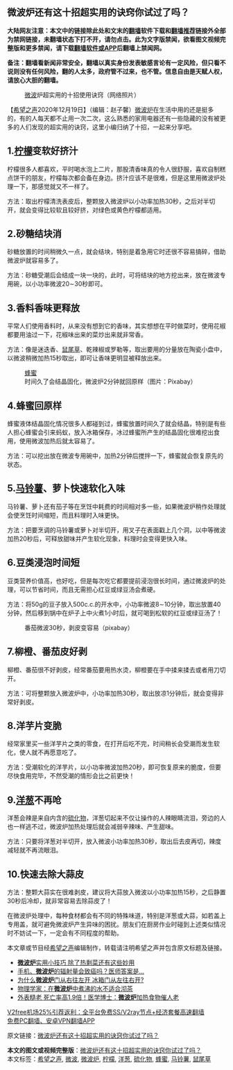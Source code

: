  <h2>微波炉还有这十招超实用的诀窍你试过了吗？</h2> <p class="notice"><b>大陆网友注意：本文中的链接除此处和文末的<a href="https://github.com/bannedbook/fanqiang" >翻墙</a>软件下载和<a href="https://github.com/killgcd/justmysocks/blob/master/README.md">翻墙推荐</a>链接外全部为禁网链接，未翻墙状态下打不开，请勿点击。此为文字版禁闻，欲看图文视频完整版和更多禁闻，请下载<a href="https://github.com/bannedbook/fanqiang">翻墙软件或APP</a>后翻墙上禁闻网。</p><p>备注：翻墙看新闻非常安全，翻墙以真实身份发表敏感言论有一定风险，但只看不说则没有任何风险，翻的人太多，政府管不过来，也不管。信息自由是天赋人权，请放心大胆的翻墙。</b></p>  <div class="entry"> <figure><figcaption><a href="https://www.bannedbook.org/bnews/tag/%E5%BE%AE%E6%B3%A2/" class="st_tag internal_tag" rel="tag" title="标签 微波 下的日志">微波</a>炉超实用的十招使用诀窍（网络照片）</figcaption></figure> <p>【<span class='wp_keywordlink_affiliate'><a href="https://www.soundofhope.org" title="希望之声" target="_blank">希望之声</a></span>2020年12月19日】（编辑：赵子馨）<a href="https://www.bannedbook.org/bnews/tag/%E5%BE%AE%E6%B3%A2%E7%82%89/" class="st_tag internal_tag" rel="tag" title="标签 微波炉 下的日志">微波炉</a>在生活中用的还是挺多的，有的人每天都不止用一次二次，这么熟悉的家用电器还有一些隐藏的没有被更多的人们发现的超实用的诀窍，这里小编归纳了十招，一起来分享吧。</p> <h2><strong>1.<a href="https://www.bannedbook.org/bnews/tag/%e6%9f%a0%e6%aa%ac/" class="st_tag internal_tag" rel="tag" title="标签 柠檬 下的日志">柠檬</a>变软好挤汁</strong></h2> <p>柠檬很多人都喜欢，平时喝水泡上二片，那股清香味真的令人很舒服，喜欢自制糕点饼干的朋友，柠檬每次都会备在身边。挤汁应该不是很难，但是这里用微波炉处理一下，那感觉就又不一样了。</p> <p>方法：取出柠檬清洗表皮后，整颗放入微波炉以小功率加热30秒，之后对半切开，就会变得比较软且较好挤，对绿色或黄色柠檬都适用。</p> <h2><strong>2.砂糖结块消</strong></h2> <p>砂糖放置的时间稍微久一点，就会结块，特别是着急用它时还很不容易搞碎，借助微波炉就容易多了。</p> <p>方法：砂糖受潮后会结成一块一块的，此时，可将结块的地方挖出来，放在微波专用碗，以小功率微波20∼30秒即可。</p>  <h2><strong>3.香料香味更释放</strong></h2> <p>平常人们使用香料时，从来没有想到它的香味，其实想想在平时做菜时，使用花椒都要用油过一下，花椒味出来的菜炒出来就非常香。</p> <p>方法：像是迷迭香、<a href="https://www.bannedbook.org/bnews/tag/%E9%BC%A0%E5%B0%BE%E8%8D%89/" class="st_tag internal_tag" rel="tag" title="标签 鼠尾草 下的日志">鼠尾草</a>、乾辣椒或罗勒等，取出要用的分量放在陶瓷小盘中，以微波稍微加热15秒取出，即可让香味更明显被释放出来。</p> <figure><figcaption><a href="https://www.bannedbook.org/bnews/tag/%E8%9C%82%E8%9C%9C/" class="st_tag internal_tag" rel="tag" title="标签 蜂蜜 下的日志">蜂蜜</a>时间久了会结晶固化，微波炉2分钟就回原样（图片：Pixabay）</figcaption></figure> <h2><strong>4.蜂蜜回原样</strong></h2> <p>蜂蜜液体结晶固化情况很多人都碰到过，蜂蜜放置时间久了就会结晶，特别是有些人担心蜂蜜会引来蚂蚁，放入冰箱保存，冰过蜂蜜所产生的结晶固化很难挖出食用，使用微波加热后就太容易了。</p> <p>方法：可以挖出放在微波专用碗中，加热2分钟后搅拌一下，蜂蜜就会恢复原先的状态。</p> <h2><strong>5.<a href="https://www.bannedbook.org/bnews/tag/%e9%a9%ac%e9%93%83%e8%96%af/" class="st_tag internal_tag" rel="tag" title="标签 马铃薯 下的日志">马铃薯</a>、萝卜快速软化入味</strong></h2> <p>马铃薯、萝卜还有茄子等在烹饪中耗费的时间相对多一些，如果微波炉稍作处理就会使烹饪时间缩短，而且料理时入味更快。</p>  <p>方法：把要烹调的马铃薯或萝卜对半切开，用叉子在表面戳上几个洞，以中等微波加热20秒后，可释放甜味并产生软化现象，料理时会变得更快入味。</p> <h2><strong>6.豆类浸泡时间短</strong></h2> <p>豆类营养价值高，也好吃，但是每次吃它都要提前浸泡很长时间，通过微波炉的处理，可以节省时间，而且无需担心红豆或绿豆汤会煮硬。</p> <p>方法：将50g的豆子放入500c.c.的开水中，小功率微波8∼10分钟，取出放置40分钟，然后移到锅中在炉子上中火煮1小时后，就可喝到松软的红豆或绿豆汤了！</p> <figure><figcaption>番茄微波30秒，剥皮变容易（pixabay）</figcaption></figure> <h2><strong>7.柳橙、番茄皮好剥</strong></h2> <p>柳橙、番茄很不好剥皮，经常番茄要用热水烫，柳橙要在手中揉来揉去或者用刀切开。</p> <p>方法：可将整颗放入微波炉中，小功率加热30秒，取出放凉1分钟后，就会变得非常好剥皮。</p>  <h2><strong>8.洋芋片变脆</strong></h2> <p>经常家里买一些洋芋片之类的零食，在打开后吃不完，时间稍长会受潮而发生软化，使人就不再愿意吃了。</p> <p>方法：受潮软化的洋芋片，以小功率微波加热20秒，即可恢复原来的脆度，但要尽快食用完毕，不然受潮的情形会比之前更快！</p> <h2><strong>9.<a href="https://www.bannedbook.org/bnews/tag/%e6%b4%8b%e8%91%b1/" class="st_tag internal_tag" rel="tag" title="标签 洋葱 下的日志">洋葱</a>不再呛</strong></h2> <p>洋葱会辣是来自内含的<a href="https://www.bannedbook.org/bnews/tag/%E7%A1%AB%E5%8C%96%E7%89%A9/" class="st_tag internal_tag" rel="tag" title="标签 硫化物 下的日志">硫化物</a>，洋葱切起来不仅让操作的人辣眼睛流泪，旁边的人也一样逃不过，微波炉加热处理后就会减弱辛辣味、产生甜味。</p> <p>方法：只要将洋葱对半切开，放入微波小功率加热30秒，取出后去皮再切，辣度减轻就不再流眼泪。</p> <h2><strong>10.快速去除大蒜皮</strong></h2> <p>方法：整颗大蒜实在很难剥皮，建议将大蒜放入微波以小功率加热15秒，之后静置30秒后冷却，就非常容易去除蒜皮了！</p>  <p>在微波炉处理中，每种食材都会有不同的特殊味道，特别是洋葱或大蒜，如若盖上专用盖，就可避免微波炉产生异味的困扰。朋友们在厨房作业时碰到上述类似情况时不妨试一下，一定会有不同程度的帮助。</p> <p>本文章或节目经<a href="https://www.bannedbook.org/bnews/tag/%e5%b8%8c%e6%9c%9b%e4%b9%8b%e5%a3%b0/" class="st_tag internal_tag" rel="tag" title="标签 希望之声 下的日志">希望之声</a>编辑制作，转载请注明希望之声并包含原文标题及链接。</p> <ul class='op-related-articles' title='相关阅读'> <li><a href='https://www.bannedbook.org/bnews/lifebaike/20201124/1436164.html' target='_blank'><b>微波炉</b>实用小技巧 除了热剩菜还有这些妙用</a></li> <li><a href='https://www.bannedbook.org/bnews/health/20201111/1429213.html' target='_blank'>手机、<b>微波炉</b>的辐射量会致癌吗？医师答案是…</a></li> <li><a href='https://www.bannedbook.org/bnews/lifebaike/20201110/1428524.html' target='_blank'>为什么<b>微波炉</b>门从右往左开 冰箱门从左往右开?</a></li> <li><a href='https://www.bannedbook.org/bnews/comments/20201010/1411414.html' target='_blank'>物理学家：在<b>微波炉</b>中煮沸的水不适合沏茶</a></li> <li><a href='https://www.bannedbook.org/bnews/health/20201002/1406742.html' target='_blank'>外表糙老 死亡率高1.9倍！医学博士：<b>微波炉</b>加热食物催人老</a></li> </ul> <p class="texttj"> <a href="https://www.bannedbook.org/forum23/topic22702.html" target="_blank">V2free机场25%引荐返利：全平台免费SS/V2ray节点+经济套餐高速翻墙</a><br/> <a href="https://github.com/bannedbook/fanqiang/wiki/%E7%A6%81%E9%97%BB%E7%BD%91%E5%AE%89%E5%8D%93%E7%BF%BB%E5%A2%99%E6%96%B0%E9%97%BBAPP" target="_blank">免费PC翻墙、安卓VPN翻墙APP</a></p><p>原文链接：<a class="src_link"  href="https://www.soundofhope.org/post/455395" target="_blank">微波炉还有这十招超实用的诀窍你试过了吗？</a></p><a name='sharetosocial'></a>       <div><b>本文的图文或视频完整版</b>：<a href='https://www.bannedbook.org/bnews/comments/20201220/1451593.html'>微波炉还有这十招超实用的诀窍你试过了吗？</a></div>  </div><!--END ENTRY--> <div class="postfooter"> <div>本文标签：<a href="https://www.bannedbook.org/bnews/tag/%e5%b8%8c%e6%9c%9b%e4%b9%8b%e5%a3%b0/" rel="tag">希望之声</a>, <a href="https://www.bannedbook.org/bnews/tag/%E5%BE%AE%E6%B3%A2/" rel="tag">微波</a>, <a href="https://www.bannedbook.org/bnews/tag/%E5%BE%AE%E6%B3%A2%E7%82%89/" rel="tag">微波炉</a>, <a href="https://www.bannedbook.org/bnews/tag/%e6%9f%a0%e6%aa%ac/" rel="tag">柠檬</a>, <a href="https://www.bannedbook.org/bnews/tag/%e6%b4%8b%e8%91%b1/" rel="tag">洋葱</a>, <a href="https://www.bannedbook.org/bnews/tag/%E7%A1%AB%E5%8C%96%E7%89%A9/" rel="tag">硫化物</a>, <a href="https://www.bannedbook.org/bnews/tag/%E8%9C%82%E8%9C%9C/" rel="tag">蜂蜜</a>, <a href="https://www.bannedbook.org/bnews/tag/%e9%a9%ac%e9%93%83%e8%96%af/" rel="tag">马铃薯</a>, <a href="https://www.bannedbook.org/bnews/tag/%E9%BC%A0%E5%B0%BE%E8%8D%89/" rel="tag">鼠尾草</a></div>  </div><!--END POSTFOOTER--> 